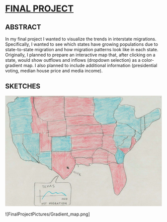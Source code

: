 # [FINAL PROJECT](https://agilarowski.github.io/Interactive-Data-Vis-Fall2022/FINAL_PROJECT_DATAVIS/index.html)

## ABSTRACT

In my final project I wanted to visualize the trends in interstate migrations. Specifically, I wanted to see which states have growing populations due to state-to-state migration and how migration patterns look like in each state. Originally, I planned to prepare an interactive map that, after clicking on a state, would show outflows and inflows (dropdown selection) as a color-gradient map. I also planned to include additional information (presidential voting, median house price and media income).

## SKETCHES

![FinalProjectPictures/RD_map.png](https://github.com/agilarowski/Interactive-Data-Vis-Fall2022/blob/main/Portfolio/FinalProjectPictures/RD_map.png)

![FinalProjectPictures/Gradient_map.png]


